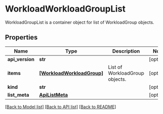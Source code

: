 # WorkloadWorkloadGroupList

WorkloadGroupList is a container object for list of WorkloadGroup objects.
## Properties
Name | Type | Description | Notes
------------ | ------------- | ------------- | -------------
**api_version** | **str** |  | [optional] 
**items** | [**[WorkloadWorkloadGroup]**](WorkloadWorkloadGroup.md) | List of WorkloadGroup objects. | [optional] 
**kind** | **str** |  | [optional] 
**list_meta** | [**ApiListMeta**](ApiListMeta.md) |  | [optional] 

[[Back to Model list]](../README.md#documentation-for-models) [[Back to API list]](../README.md#documentation-for-api-endpoints) [[Back to README]](../README.md)


